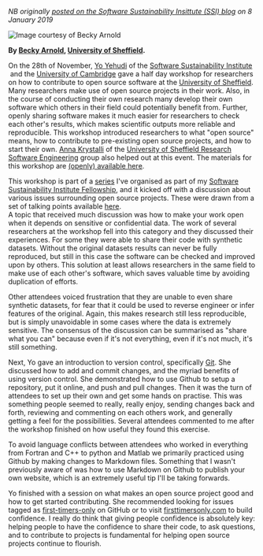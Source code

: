 <!--
.. title: How to contribute to open source software
.. author: Becky Arnold
.. slug: 2019-01-09-ssi-workshop-contribute-foss
.. date: 2019-01-09 16:56:00 UTC+00:00
.. tags: SSI open-source workshops FOSS
.. category:
.. link:
.. description:
.. type: text
-->

*NB originally [posted on the Software Sustainability Insittute (SSI) blog](https://software.ac.uk/blog/2019-01-08-how-contribute-open-source-software)
on 8 January 2019*

![*Image courtesy of Becky Arnold*](/images/ssi-workshop-contribute-foss.png)

**By [Becky Arnold](https://software.ac.uk/fellows/becky-arnold),
[University of Sheffield](https://www.sheffield.ac.uk).**

On the 28th of November, [Yo Yehudi](http://yo-yehudi.com/) of the
[Software Sustainability Institute](https://www.software.ac.uk/)  and
the [University of Cambridge](https://www.cam.ac.uk/) gave a half day
workshop for researchers on how to contribute to open source software at
the [University of Sheffield](http://sheffield.ac.uk). Many researchers
make use of open source projects in their work. Also, in the course of
conducting their own research many develop their own software which
others in their field could potentially benefit from. Further, openly
sharing software makes it much easier for researchers to check each
other\'s results, which makes scientific outputs more reliable and
reproducible. This workshop introduced researchers to what "open source"
means, how to contribute to pre-existing open source projects, and how
to start their own. [Anna Krystalli](http://annakrystalli.me/) of the
[University of Sheffield Research Software
Engineering](http://rse.shef.ac.uk) group also helped out at this event.
The materials for this workshop are [(openly) available
here](https://open-source-for-researchers.github.io/open-source-workshop/).

This workshop is part of a
[series](https://www.sheffield.ac.uk/physics/news/programming-skills-sessions)
I've organised as part of my [Software Sustainability Institute
Fellowship](https://www.software.ac.uk/programmes-and-events/fellowship-programme),
and it kicked off with a discussion about various issues surrounding
open source projects. These were drawn from a set of talking points
available
[here](https://github.com/baricks/opentodiscussion/blob/master/OpenSource).\
A topic that received much discussion was how to make your work open
when it depends on sensitive or confidential data. The work of several
researchers at the workshop fell into this category and they discussed
their experiences. For some they were able to share their code with
synthetic datasets. Without the original datasets results can never be
fully reproduced, but still in this case the software can be checked and
improved upon by others. This solution at least allows researchers in
the same field to make use of each other\'s software, which saves
valuable time by avoiding duplication of efforts.

Other attendees voiced frustration that they are unable to even share
synthetic datasets, for fear that it could be used to reverse engineer
or infer features of the original. Again, this makes research still less
reproducible, but is simply unavoidable in some cases where the data is
extremely sensitive. The consensus of the discussion can be summarised
as "share what you can" because even if it's not everything, even if
it's not much, it's still something.

Next, Yo gave an introduction to version control, specifically
[Git](https://git-scm.com/). She discussed how to add and commit
changes, and the myriad benefits of using version control. She
demonstrated how to use Github to setup a repository, put it online, and
push and pull changes. Then it was the turn of attendees to set up their
own and get some hands on practise. This was something people seemed to
really, really enjoy, sending changes back and forth, reviewing and
commenting on each others work, and generally getting a feel for the
possibilities. Several attendees commented to me after the workshop
finished on how useful they found this exercise.

To avoid language conflicts between attendees who worked in everything
from Fortran and C++ to python and Matlab we primarily practiced using
Github by making changes to Markdown files. Something that I wasn't
previously aware of was how to use Markdown on Github to publish your
own website, which is an extremely useful tip I'll be taking forwards.

Yo finished with a session on what makes an open source project good and
how to get started contributing. She recommended looking for issues
tagged as
[first-timers-only](https://github.com/search?q=label%3Afirst-timers-only&state=open&type=Issues)
on GitHub or to visit
[firsttimersonly.com](https://www.firsttimersonly.com/) to build
confidence. I really do think that giving people confidence is
absolutely key: helping people to have the confidence to share their
code, to ask questions, and to contribute to projects is fundamental for
helping open source projects continue to flourish.
